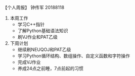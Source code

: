 【个人周报】 钟传军  20188118
 
1.   本周工作
     -  学习C++指针
     -  了解Python基础语法知识
     -  刷VJ作业和PAT乙级
 2.  下周计划
     -  继续刷NEUQOJ和PAT乙级
     -  学习Python循环结构、数组操作、自定义函数和字符操作
     -  完成VJ作业
     -  养成24点之前睡，7点前起的习惯

